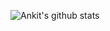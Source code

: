 ![Ankit's github stats](https://github-readme-stats.vercel.app/api?username=ankitshaw42&count_private=true&show_icons=true)
